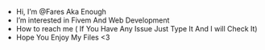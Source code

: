 - Hi, I’m @Fares Aka Enough
- I’m interested in Fivem And Web Development
- How to reach me ( If You Have Any Issue Just Type It And I will Check It)
- Hope You Enjoy My Files <3
